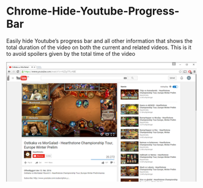 # Chrome-Hide-Youtube-Progress-Bar
Easily hide Youtube’s progress bar and all other information that shows the total duration of the video on both the current and related videos. This is it to avoid spoilers given by the total time of the video

![screen capture](https://raw.githubusercontent.com/NicolaiThorup/Chrome-Hide-Youtube-Progress-Bar/master/screencapture.png)
